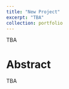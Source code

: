 ```yaml
---
title: "New Project"
excerpt: "TBA"
collection: portfolio
---
```




TBA

# Abstract
TBA

<!-- ![](/images/bachelor.png) --> 